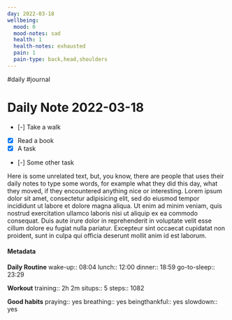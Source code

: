 ```yaml
---
day: 2022-03-18
wellbeing:
  mood: 0
  mood-notes: sad
  health: 1
  health-notes: exhausted
  pain: 1
  pain-type: back,head,shoulders
---
```

#daily #journal
# Daily Note 2022-03-18

- [-] Take a walk
- [x] Read a book
- [x] A task
- [-] Some other task

Here is some unrelated text, but, you know, there are people that uses their daily notes to type some words, for example what they did this day, what they moved, if they encountered anything nice or interesting. Lorem ipsum dolor sit amet, consectetur adipisicing elit, sed do eiusmod tempor incididunt ut labore et dolore magna aliqua. Ut enim ad minim veniam, quis nostrud exercitation ullamco laboris nisi ut aliquip ex ea commodo consequat. Duis aute irure dolor in reprehenderit in voluptate velit esse cillum dolore eu fugiat nulla pariatur. Excepteur sint occaecat cupidatat non proident, sunt in culpa qui officia deserunt mollit anim id est laborum.

#### Metadata

**Daily Routine**
wake-up:: 08:04
lunch:: 12:00
dinner:: 18:59
go-to-sleep:: 23:29

**Workout**
training:: 2h 2m
situps:: 5
steps:: 1082

**Good habits**
praying:: yes
breathing:: yes
beingthankful:: yes
slowdown:: yes
